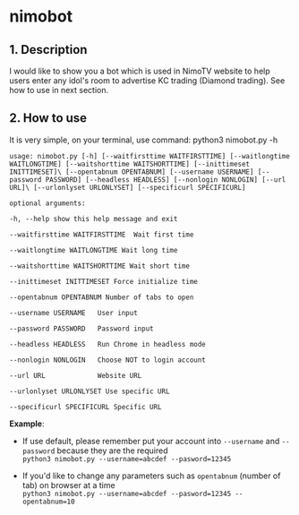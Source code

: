 # nimobot

## 1. Description

I would like to show you a bot which is used in NimoTV website to help users enter any idol's room to advertise KC trading (Diamond trading). See how to use in next section.

## 2. How to use

It is very simple, on your terminal, use command: python3 nimobot.py -h

`usage: nimobot.py [-h] [--waitfirsttime WAITFIRSTTIME] [--waitlongtime WAITLONGTIME] [--waitshorttime WAITSHORTTIME] [--inittimeset INITTIMESET]\
                  [--opentabnum OPENTABNUM] [--username USERNAME] [--password PASSWORD] [--headless HEADLESS] [--nonlogin NONLOGIN] [--url URL]\
                  [--urlonlyset URLONLYSET] [--specificurl SPECIFICURL]`

`optional arguments:`

`-h, --help show this help message and exit`

`--waitfirsttime WAITFIRSTTIME 
                       Wait first time`

`--waitlongtime WAITLONGTIME
                       Wait long time`
                       
`--waitshorttime WAITSHORTTIME
                      Wait short time`
                      
`--inittimeset INITTIMESET
                      Force initialize time`
                      
`--opentabnum OPENTABNUM
                      Number of tabs to open`
                      
`--username USERNAME   User input`

`--password PASSWORD   Password input`

`--headless HEADLESS   Run Chrome in headless mode`

`--nonlogin NONLOGIN   Choose NOT to login account`

`--url URL             Website URL`

`--urlonlyset URLONLYSET
                      Use specific URL`
                      
`--specificurl SPECIFICURL
                      Specific URL`

**Example**:
- If use default, please remember put your account into `--username` and `--password` because they are the required \
`python3 nimobot.py --username=abcdef --pasword=12345 `

- If you'd like to change any parameters such as `opentabnum` (number of tab) on browser at a time \
`python3 nimobot.py --username=abcdef --pasword=12345 --opentabnum=10 `
